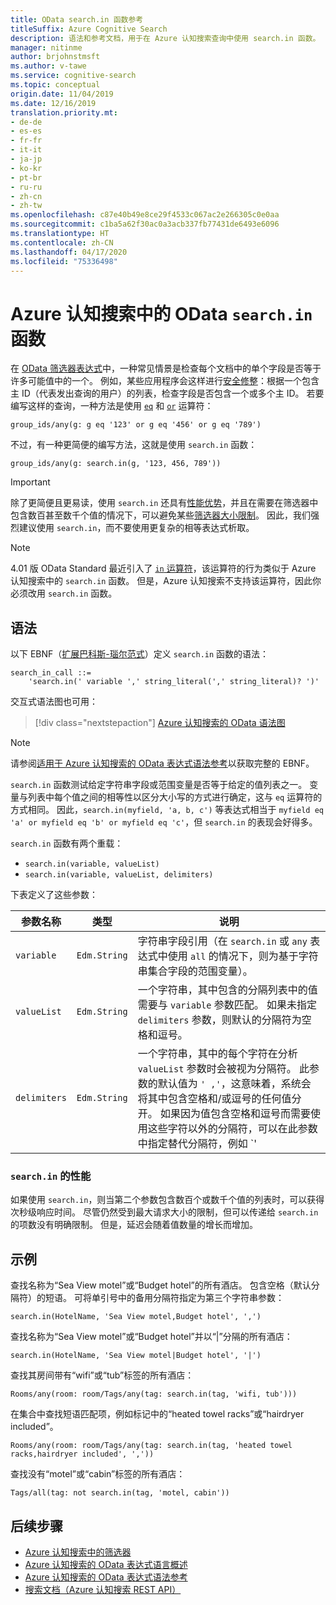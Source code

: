 ```yaml
---
title: OData search.in 函数参考
titleSuffix: Azure Cognitive Search
description: 语法和参考文档，用于在 Azure 认知搜索查询中使用 search.in 函数。
manager: nitinme
author: brjohnstmsft
ms.author: v-tawe
ms.service: cognitive-search
ms.topic: conceptual
origin.date: 11/04/2019
ms.date: 12/16/2019
translation.priority.mt:
- de-de
- es-es
- fr-fr
- it-it
- ja-jp
- ko-kr
- pt-br
- ru-ru
- zh-cn
- zh-tw
ms.openlocfilehash: c87e40b49e8ce29f4533c067ac2e266305c0e0aa
ms.sourcegitcommit: c1ba5a62f30ac0a3acb337fb77431de6493e6096
ms.translationtype: HT
ms.contentlocale: zh-CN
ms.lasthandoff: 04/17/2020
ms.locfileid: "75336498"
---
```

# <a name="odata-searchin-function-in-azure-cognitive-search"></a>Azure 认知搜索中的 OData `search.in` 函数

在 [OData 筛选器表达式](query-odata-filter-orderby-syntax.md)中，一种常见情景是检查每个文档中的单个字段是否等于许多可能值中的一个。 例如，某些应用程序会这样进行[安全修整](search-security-trimming-for-azure-search.md)：根据一个包含主 ID（代表发出查询的用户）的列表，检查字段是否包含一个或多个主 ID。 若要编写这样的查询，一种方法是使用 [`eq`](search-query-odata-comparison-operators.md) 和 [`or`](search-query-odata-logical-operators.md) 运算符：

    group_ids/any(g: g eq '123' or g eq '456' or g eq '789')

不过，有一种更简便的编写方法，这就是使用 `search.in` 函数：

    group_ids/any(g: search.in(g, '123, 456, 789'))

> [!IMPORTANT]
> 除了更简便且更易读，使用 `search.in` 还具有[性能优势](#bkmk_performance)，并且在需要在筛选器中包含数百甚至数千个值的情况下，可以避免某些[筛选器大小限制](search-query-odata-filter.md#bkmk_limits)。 因此，我们强烈建议使用 `search.in`，而不要使用更复杂的相等表达式析取。

> [!NOTE]
> 4\.01 版 OData Standard 最近引入了 [`in` 运算符](https://docs.oasis-open.org/odata/odata/v4.01/cs01/part2-url-conventions/odata-v4.01-cs01-part2-url-conventions.html#_Toc505773230)，该运算符的行为类似于 Azure 认知搜索中的 `search.in` 函数。 但是，Azure 认知搜索不支持该运算符，因此你必须改用 `search.in` 函数。

## <a name="syntax"></a>语法

以下 EBNF（[扩展巴科斯-瑙尔范式](https://en.wikipedia.org/wiki/Extended_Backus–Naur_form)）定义 `search.in` 函数的语法：

<!-- Upload this EBNF using https://bottlecaps.de/rr/ui to create a downloadable railroad diagram. -->

```
search_in_call ::=
    'search.in(' variable ',' string_literal(',' string_literal)? ')'
```

交互式语法图也可用：

> [!div class="nextstepaction"]
> [Azure 认知搜索的 OData 语法图](https://azuresearch.github.io/odata-syntax-diagram/#search_in_call)

> [!NOTE]
> 请参阅[适用于 Azure 认知搜索的 OData 表达式语法参考](search-query-odata-syntax-reference.md)以获取完整的 EBNF。

`search.in` 函数测试给定字符串字段或范围变量是否等于给定的值列表之一。 变量与列表中每个值之间的相等性以区分大小写的方式进行确定，这与 `eq` 运算符的方式相同。 因此，`search.in(myfield, 'a, b, c')` 等表达式相当于 `myfield eq 'a' or myfield eq 'b' or myfield eq 'c'`，但 `search.in` 的表现会好得多。

`search.in` 函数有两个重载：

- `search.in(variable, valueList)`
- `search.in(variable, valueList, delimiters)`

下表定义了这些参数：

| 参数名称 | 类型 | 说明 |
| --- | --- | --- |
| `variable` | `Edm.String` | 字符串字段引用（在 `search.in` 或 `any` 表达式中使用 `all` 的情况下，则为基于字符串集合字段的范围变量）。 |
| `valueList` | `Edm.String` | 一个字符串，其中包含的分隔列表中的值需要与 `variable` 参数匹配。 如果未指定 `delimiters` 参数，则默认的分隔符为空格和逗号。 |
| `delimiters` | `Edm.String` | 一个字符串，其中的每个字符在分析 `valueList` 参数时会被视为分隔符。 此参数的默认值为 `' ,'`，这意味着，系统会将其中包含空格和/或逗号的任何值分开。 如果因为值包含空格和逗号而需要使用这些字符以外的分隔符，可以在此参数中指定替代分隔符，例如 `'|'`。 |

<a name="bkmk_performance"></a>

### <a name="performance-of-searchin"></a>`search.in` 的性能

如果使用 `search.in`，则当第二个参数包含数百个或数千个值的列表时，可以获得次秒级响应时间。 尽管仍然受到最大请求大小的限制，但可以传递给 `search.in` 的项数没有明确限制。 但是，延迟会随着值数量的增长而增加。

## <a name="examples"></a>示例

查找名称为“Sea View motel”或“Budget hotel”的所有酒店。 包含空格（默认分隔符）的短语。 可将单引号中的备用分隔符指定为第三个字符串参数：  

    search.in(HotelName, 'Sea View motel,Budget hotel', ',')

查找名称为“Sea View motel”或“Budget hotel”并以“|”分隔的所有酒店：

    search.in(HotelName, 'Sea View motel|Budget hotel', '|')

查找其房间带有“wifi”或“tub”标签的所有酒店：

    Rooms/any(room: room/Tags/any(tag: search.in(tag, 'wifi, tub')))

在集合中查找短语匹配项，例如标记中的“heated towel racks”或“hairdryer included”。

    Rooms/any(room: room/Tags/any(tag: search.in(tag, 'heated towel racks,hairdryer included', ','))

查找没有“motel”或“cabin”标签的所有酒店：

    Tags/all(tag: not search.in(tag, 'motel, cabin'))

## <a name="next-steps"></a>后续步骤  

- [Azure 认知搜索中的筛选器](search-filters.md)
- [Azure 认知搜索的 OData 表达式语言概述](query-odata-filter-orderby-syntax.md)
- [Azure 认知搜索的 OData 表达式语法参考](search-query-odata-syntax-reference.md)
- [搜索文档（Azure 认知搜索 REST API）](https://docs.microsoft.com/rest/api/searchservice/Search-Documents)

